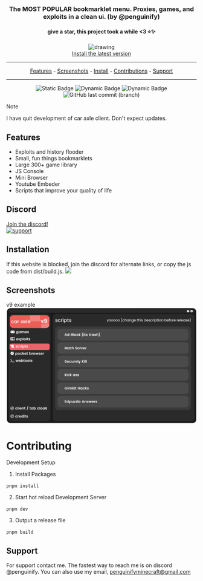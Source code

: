 <div align="center">

### The **MOST POPULAR** bookmarklet menu. Proxies, games, and exploits in a clean ui. (by @penguinify)

#### give a star, this project took a while <3 ⭐️✨

<img src="docs/caraxle.png" alt="drawing" width="300"/><br>
<a href="https://car-axle-client.github.io">Install the latest version</a>

<hr>
<p align="center">
  <a href="#features">Features</a>
  -
  <a href="#screenshots">Screenshots</a>
  -
  <a href="https://car-axle-client.github.io">Install</a>
  -
  <a href="https://github.com/car-axle-client/car-axle-client/graphs/contributors">Contributions</a>
  -
  <a href="#support">Support</a>
</p>
<hr>

![Static Badge](https://img.shields.io/badge/certified-trash-734422?style=plastic) ![Dynamic Badge](https://tokei.rs/b1/github/car-axle-client/car-axle-client) ![Dynamic Badge](https://img.shields.io/github/actions/workflow/status/car-axle-client/car-axle-client/webpack.yml?style=plastic) ![GitHub last commit (branch)](https://img.shields.io/github/last-commit/car-axle-client/car-axle-client/main?style=plastic)

</div>

> [!NOTE]
> I have quit development of car axle client. Don't expect updates.

## Features

-   Exploits and history flooder
-   Small, fun things bookmarklets
-   Large 300+ game library
-   JS Console
-   Mini Browser
-   Youtube Embeder
-   Scripts that improve your quality of life

## Discord

[Join the discord!](https://discord.gg/nac46r6Qn7)  
 [![support][support-image]][support-invite]

## Installation

If this website is blocked, join the discord for alternate links, or copy the js code from dist/build.js.
<img src="docs/installbutton.png" width=400>

## Screenshots

v9 example
![App Screenshot](docs/dark.png)

# Contributing

Development Setup

1. Install Packages

```
pnpm install
```

2. Start hot reload Development Server

```
pnpm dev
```

3. Output a release file

```
pnpm build
```

## Support

For support contact me. The fastest way to reach me is on discord @penguinify. You can also use my email, penguinifyminecraft@gmail.com

[support-invite]: https://discord.gg/QnxQUdEAUM
[support-image]: https://invidget.switchblade.xyz/QnxQUdEAUM
[install-img]: docs/installbutton.png
[install-web]: https://car-axle-client.github.io
